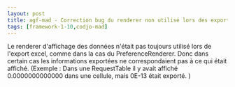 ```yaml
---
layout: post
title: agf-mad - Correction bug du renderer non utilisé lors des exports Excel
tags: [framework-1-10,codjo-mad]
---
```

Le renderer d'affichage des données n'était pas toujours utilisé lors de l'export excel, comme dans la cas du PreferenceRenderer. Donc dans certain cas les informations exportées ne correspondaient pas à ce qui était affiché.
(Exemple : Dans une RequestTable il y avait affiché 0.0000000000000 dans une cellule, mais 0E-13 était exporté. )